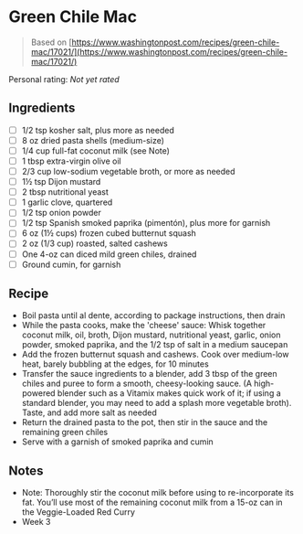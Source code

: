 <!-- Needs Manual Review -->

<!-- Do not modify sections with "AUTO-*". They are updated by make.py -->

# Green Chile Mac

> Based on [https://www.washingtonpost.com/recipes/green-chile-mac/17021/](https://www.washingtonpost.com/recipes/green-chile-mac/17021/)

<!-- rating=0; (User can specify rating on scale of 1-5) -->
<!-- AUTO-UserRating -->
Personal rating: *Not yet rated*
<!-- /AUTO-UserRating -->

<!-- name_image=None; (User can specify image name) -->
<!-- AUTO-Image -->
<!-- TODO: Capture image -->
<!-- /AUTO-Image -->

## Ingredients

* [ ] 1/2 tsp kosher salt, plus more as needed
* [ ] 8 oz dried pasta shells (medium-size)
* [ ] 1/4 cup full-fat coconut milk (see Note)
* [ ] 1 tbsp extra-virgin olive oil
* [ ] 2/3 cup low-sodium vegetable broth, or more as needed
* [ ] 1½ tsp Dijon mustard
* [ ] 2 tbsp nutritional yeast
* [ ] 1 garlic clove, quartered
* [ ] 1/2 tsp onion powder
* [ ] 1/2 tsp Spanish smoked paprika (pimentón), plus more for garnish
* [ ] 6 oz (1½ cups) frozen cubed butternut squash
* [ ] 2 oz (1/3 cup) roasted, salted cashews
* [ ] One 4-oz can diced mild green chiles, drained
* [ ] Ground cumin, for garnish

## Recipe

* Boil pasta until al dente, according to package instructions, then drain
* While the pasta cooks, make the 'cheese' sauce: Whisk together coconut milk, oil, broth, Dijon mustard, nutritional yeast, garlic, onion powder, smoked paprika, and the 1/2 tsp of salt in a medium saucepan
* Add the frozen butternut squash and cashews. Cook over medium-low heat, barely bubbling at the edges, for 10 minutes
* Transfer the sauce ingredients to a blender, add 3 tbsp of the green chiles and puree to form a smooth, cheesy-looking sauce. (A high-powered blender such as a Vitamix makes quick work of it; if using a standard blender, you may need to add a splash more vegetable broth). Taste, and add more salt as needed
* Return the drained pasta to the pot, then stir in the sauce and the remaining green chiles
* Serve with a garnish of smoked paprika and cumin

## Notes

* Note: Thoroughly stir the coconut milk before using to re-incorporate its fat. You’ll use most of the remaining coconut milk from a 15-oz can in the Veggie-Loaded Red Curry
* Week 3
